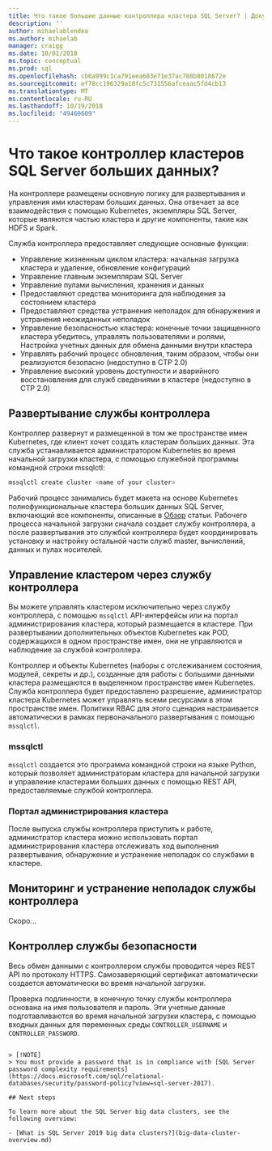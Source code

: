 ```yaml
---
title: Что такое большие данные контроллера кластера SQL Server? | Документы Майкрософт
description: ''
author: mihaelablendea
ms.author: mihaelab
manager: craigg
ms.date: 10/01/2018
ms.topic: conceptual
ms.prod: sql
ms.openlocfilehash: cb6a999c1ca791eea683e71e37ac788b8018672e
ms.sourcegitcommit: ef78cc196329a10fc5c731556afceaac5fd4cb13
ms.translationtype: MT
ms.contentlocale: ru-RU
ms.lasthandoff: 10/19/2018
ms.locfileid: "49460609"
---
```

# <a name="what-is-the-sql-server-big-data-clusters-controller"></a>Что такое контроллер кластеров SQL Server больших данных?

На контроллере размещены основную логику для развертывания и управления ими кластерам больших данных. Она отвечает за все взаимодействия с помощью Kubernetes, экземпляры SQL Server, которые являются частью кластера и другие компоненты, такие как HDFS и Spark. 

Служба контроллера предоставляет следующие основные функции:

- Управление жизненным циклом кластера: начальная загрузка кластера и удаление, обновление конфигураций
- Управление главным экземплярам SQL Server
- Управление пулами вычисления, хранения и данных
- Предоставляют средства мониторинга для наблюдения за состоянием кластера
- Предоставляют средства устранения неполадок для обнаружения и устранения неожиданных неполадок
- Управление безопасностью кластера: конечные точки защищенного кластера убедитесь, управлять пользователями и ролями, Настройка учетных данных для обмена данными внутри кластера
- Управлять рабочий процесс обновления, таким образом, чтобы они реализуются безопасно (недоступно в CTP 2.0)
- Управление высокий уровень доступности и аварийного восстановления для служб сведениями в кластере (недоступно в CTP 2.0)

## <a name="deploying-the-controller-service"></a>Развертывание службы контроллера

Контроллер развернут и размещенной в том же пространстве имен Kubernetes, где клиент хочет создать кластерам больших данных. Эта служба устанавливается администратором Kubernetes во время начальной загрузки кластера, с помощью служебной программы командной строки mssqlctl:

```bash
mssqlctl create cluster <name of your cluster>
```

Рабочий процесс занимались будет макета на основе Kubernetes полнофункциональные кластера больших данных SQL Server, включающий все компоненты, описанные в [Обзор](big-data-cluster-overview.md) статьи. Рабочего процесса начальной загрузки сначала создает службу контроллера, а после развертывания это службой контроллера будет координировать установку и настройку остальной части служб master, вычислений, данных и пулах носителей.

## <a name="managing-the-cluster-through-the-controller-service"></a>Управление кластером через службу контроллера
Вы можете управлять кластером исключительно через службу контроллера, с помощью `mssqlctl` API-интерфейсы или на портал администрирования кластера, который размещается в кластере. При развертывании дополнительных объектов Kubernetes как POD, содержащихся в одном пространстве имен, они не управляются и наблюдение за службой контроллера.

Контроллер и объекты Kubernetes (наборы с отслеживанием состояния, модулей, секреты и др.), созданные для работы с большими данными кластера размещаются в выделенном пространстве имен Kubernetes. Служба контроллера будет предоставлено разрешение, администратор кластера Kubernetes может управлять всеми ресурсами в этом пространстве имен.  Политики RBAC для этого сценария настраивается автоматически в рамках первоначального развертывания с помощью `mssqlctl`. 

### <a name="mssqlctl"></a>mssqlctl

`mssqlctl` создается это программа командной строки на языке Python, который позволяет администраторам кластера для начальной загрузки и управление кластерами больших данных с помощью REST API, предоставляемые службой контроллера.

### <a name="cluster-administration-portal"></a>Портал администрирования кластера

После выпуска службы контроллера приступить к работе, администратор кластера можно использовать портал администрирования кластера отслеживать ход выполнения развертывания, обнаружение и устранение неполадок со службами в кластере. 

## <a name="monitoring-and-troubleshooting-the-controller-service"></a>Мониторинг и устранение неполадок службы контроллера

Скоро...

## <a name="controller-service-security"></a>Контроллер службы безопасности
Весь обмен данными с контроллером службы проводится через REST API по протоколу HTTPS. Самозаверяющий сертификат автоматически создается автоматически во время начальной загрузки. 

Проверка подлинности, в конечную точку службы контроллера основана на имя пользователя и пароль. Эти учетные данные подготавливаются во время начальной загрузки кластера, с помощью входных данных для переменных среды `CONTROLLER_USERNAME` и `CONTROLLER_PASSWORD`.
```

> [!NOTE]
> You must provide a password that is in compliance with [SQL Server password complexity requirements](https://docs.microsoft.com/sql/relational-databases/security/password-policy?view=sql-server-2017).

## Next steps

To learn more about the SQL Server big data clusters, see the following overview:

- [What is SQL Server 2019 big data clusters?](big-data-cluster-overview.md)
